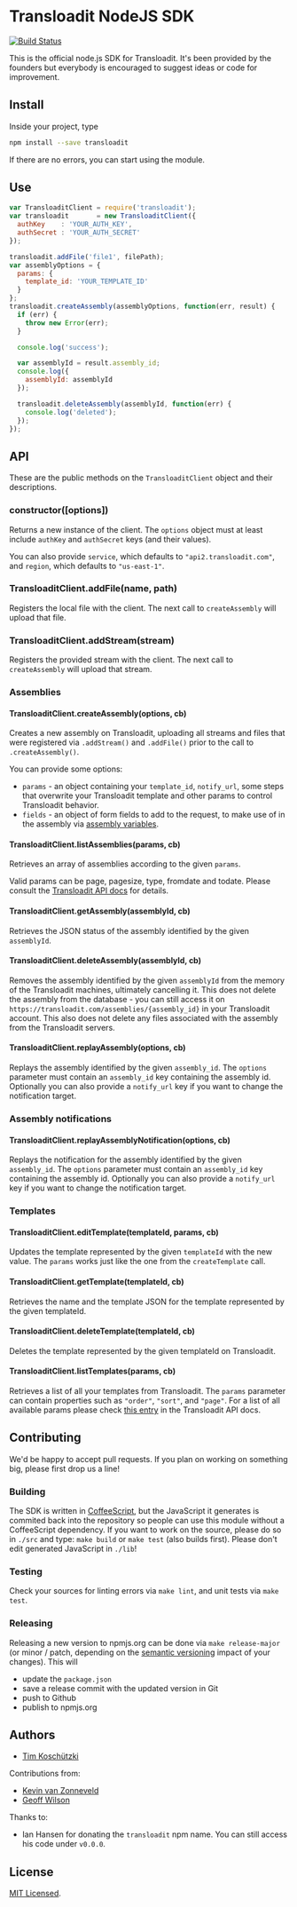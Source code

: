 # Transloadit NodeJS SDK

[![Build Status](https://travis-ci.org/transloadit/node-sdk.svg?branch=master)](https://travis-ci.org/transloadit/node-sdk)

This is the official node.js SDK for Transloadit. It's been provided by the founders but everybody is encouraged to suggest ideas or code for improvement.

## Install

Inside your project, type

```bash
npm install --save transloadit
```

If there are no errors, you can start using the module.

## Use

```javascript
var TransloaditClient = require('transloadit');
var transloadit       = new TransloaditClient({
  authKey    : 'YOUR_AUTH_KEY',
  authSecret : 'YOUR_AUTH_SECRET'
});

transloadit.addFile('file1', filePath);
var assemblyOptions = {
  params: {
    template_id: 'YOUR_TEMPLATE_ID'
  }
};
transloadit.createAssembly(assemblyOptions, function(err, result) {
  if (err) {
    throw new Error(err);
  }

  console.log('success');

  var assemblyId = result.assembly_id;
  console.log({
    assemblyId: assemblyId
  });

  transloadit.deleteAssembly(assemblyId, function(err) {
    console.log('deleted');
  });
});
```

## API

These are the public methods on the `TransloaditClient` object and their descriptions.

### constructor([options])

Returns a new instance of the client. The `options` object must at least include `authKey` and `authSecret` keys (and their values).

You can also provide `service`, which defaults to `"api2.transloadit.com"`, and `region`, which defaults to `"us-east-1"`.

### TransloaditClient.addFile(name, path)

Registers the local file with the client. The next call to `createAssembly` will upload that file.

### TransloaditClient.addStream(stream)

Registers the provided stream with the client. The next call to `createAssembly` will upload that stream.

### Assemblies

#### TransloaditClient.createAssembly(options, cb)

Creates a new assembly on Transloadit, uploading all streams and files that were registered via `.addStream()` and `.addFile()` prior to the call to `.createAssembly()`.

You can provide some options:

* `params` - an object containing your `template_id`, `notify_url`, some steps that overwrite your Transloadit template and other params to control Transloadit behavior.
* `fields` - an object of form fields to add to the request, to make use of in the assembly via [assembly variables](https://transloadit.com/docs#assembly-variables).

#### TransloaditClient.listAssemblies(params, cb)

Retrieves an array of assemblies according to the given `params`.

Valid params can be page, pagesize, type, fromdate and todate. Please consult the [Transloadit API docs](https://transloadit.com/docs/api-docs#retrieve-assembly-list) for details.

#### TransloaditClient.getAssembly(assemblyId, cb)

Retrieves the JSON status of the assembly identified by the given `assemblyId`.

#### TransloaditClient.deleteAssembly(assemblyId, cb)

Removes the assembly identified by the given `assemblyId` from the memory of the Transloadit machines, ultimately cancelling it. This does not delete the assembly from the database - you can still access it on `https://transloadit.com/assemblies/{assembly_id}` in your Transloadit account. This also does not delete any files associated with the assembly from the Transloadit servers.

#### TransloaditClient.replayAssembly(options, cb)

Replays the assembly identified by the given `assembly_id`. The `options` parameter must contain an `assembly_id` key containing the assembly id. Optionally you can also provide a `notify_url` key if you want to change the notification target.

### Assembly notifications

#### TransloaditClient.replayAssemblyNotification(options, cb)

Replays the notification for the assembly identified by the given `assembly_id`.  The `options` parameter must contain an `assembly_id` key containing the assembly id. Optionally you can also provide a `notify_url` key if you want to change the notification target.

### Templates

#### TransloaditClient.editTemplate(templateId, params, cb)

Updates the template represented by the given `templateId` with the new value. The `params` works just like the one from the `createTemplate` call.

#### TransloaditClient.getTemplate(templateId, cb)

Retrieves the name and the template JSON for the template represented by the given templateId.

#### TransloaditClient.deleteTemplate(templateId, cb)

Deletes the template represented by the given templateId on Transloadit.

#### TransloaditClient.listTemplates(params, cb)

Retrieves a list of all your templates from Transloadit. The `params` parameter can contain properties such as `"order"`, `"sort"`, and `"page"`. For a list of all available params please check [this entry](https://transloadit.com/docs/api-docs#retrieve-template-list) in the Transloadit API docs.

## Contributing

We'd be happy to accept pull requests. If you plan on working on something big, please first drop us a line!

### Building

The SDK is written in [CoffeeScript](http://coffeescript.org/), but the JavaScript it generates is commited back into the repository so people can use this module without a CoffeeScript dependency. If you want to work on the source, please do so in `./src` and type: `make build` or `make test` (also builds first). Please don't edit generated JavaScript in `./lib`!

### Testing

Check your sources for linting errors via `make lint`, and unit tests via `make test`.

### Releasing

Releasing a new version to npmjs.org can be done via `make release-major` (or minor / patch, depending on the [semantic versioning](http://semver.org/) impact of your changes). This will

 - update the `package.json`
 - save a release commit with the updated version in Git
 - push to Github
 - publish to npmjs.org

## Authors

* [Tim Koschützki](https://twitter.com/tim_kos)

Contributions from:

* [Kevin van Zonneveld](https://twitter.com/kvz)
* [Geoff Wilson](gmwils@gmail.com)

Thanks to:

* Ian Hansen for donating the `transloadit` npm name. You can still access his code under `v0.0.0`.

## License

[MIT Licensed](LICENSE).
